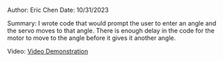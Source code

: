 Author: Eric Chen
Date: 10/31/2023

Summary: I wrote code that would prompt the user to enter an angle and the servo moves to that angle. There is enough delay in the code for the motor to move to the angle before it gives it another angle.

Video:
[Video Demonstration](https://drive.google.com/file/d/19-9Xm1GV1dNXARkExrXPAJRFZn_boYCI/view?usp=drive_link)
